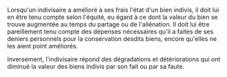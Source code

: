 Lorsqu'un indivisaire a amélioré à ses frais l'état d'un bien indivis, il doit lui en être tenu compte selon l'équité, eu égard à ce dont la valeur du bien se trouve augmentée au temps du partage ou de l'aliénation. Il doit lui être pareillement tenu compte des dépenses nécessaires qu'il a faites de ses deniers personnels pour la conservation desdits biens, encore qu'elles ne les aient point améliorés.


Inversement, l'indivisaire répond des dégradations et détériorations qui ont diminué la valeur des biens indivis par son fait ou par sa faute.


  
